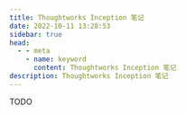 ```yaml
---
title: Thoughtworks Inception 笔记
date: 2022-10-11 13:28:53
sidebar: true
head:
  - - meta
    - name: keyword
      content: Thoughtworks Inception 笔记
description: Thoughtworks Inception 笔记
---
```


TODO
